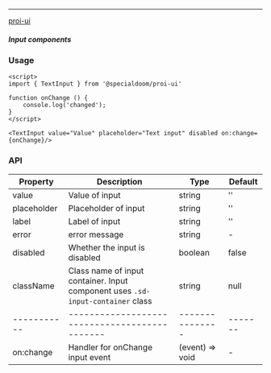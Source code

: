 ---

[proi-ui](https://github.com/specialdoom/proi-ui)

##### Input components

### Usage

```sveltehtml
<script>
import { TextInput } from '@specialdoom/proi-ui'

function onChange () {
    console.log('changed');
}
</script>

<TextInput value="Value" placeholder="Text input" disabled on:change={onChange}/>
```

### API

| Property    | Description                                                                     | Type            | Default |
| ----------- | ------------------------------------------------------------------------------- | --------------- | ------- |
| value       | Value of input                                                                  | string          | ''      |
| placeholder | Placeholder of input                                                            | string          | ''      |
| label       | Label of input                                                                  | string          | ''      |
| error       | error message                                                                   | string          | -       |
| disabled    | Whether the input is disabled                                                   | boolean         | false   |
| className   | Class name of input container. Input component uses `.sd-input-container` class | string          | null    |
| ----------- | ---------------------------------------------                                   | --------------- | ------- |
| on:change   | Handler for onChange input event                                                | (event) => void | -       |
